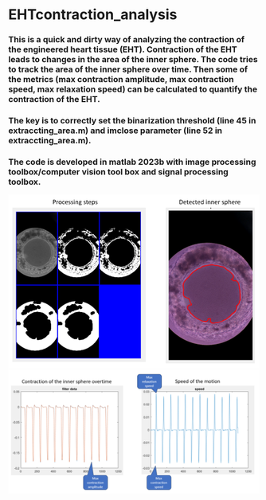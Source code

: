# EHTcontraction_analysis

### This is a quick and dirty way of analyzing the contraction of the engineered heart tissue (EHT). Contraction of the EHT leads to changes in the area of the inner sphere. The code tries to track the area of the inner sphere over time. Then some of the metrics (max contraction amplitude, max contraction speed, max relaxation speed) can be calculated to quantify the contraction of the EHT.

### The key is to correctly set the binarization threshold (line 45 in extraccting_area.m) and imclose parameter (line 52 in extraccting_area.m).

### The code is developed in matlab 2023b with image processing toolbox/computer vision tool box and signal processing toolbox.

![](https://github.com/rkdeng/EHTcontraction_analysis/blob/main/png1.png)
![](https://github.com/rkdeng/EHTcontraction_analysis/blob/main/png2.png)
